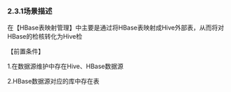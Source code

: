 ### 2.3.1场景描述

  在【HBase表映射管理】中主要是通过将HBase表映射成Hive外部表，从而将对HBase的检核转化为Hive检

【前置条件】

 1.在数据源维护中存在Hive、HBase数据源

 2.HBase数据源对应的库中存在表

